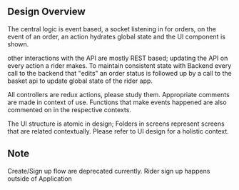 ## Design Overview

The central logic is event based, a socket listening in for orders, on the event of an order, an action hydrates global state and the UI component is shown.

other interactions with the API are mostly REST based; updating the API on every action a rider makes. To maintain consistent state with Backend every call to the backend that "edits" an order status is followed up by a call to the basket api to update global state of the rider app.

All controllers are redux actions, please study them. Appropriate comments are made in context of use. Functions that make events happened are also commented on in the respective contexts. 

The UI structure is atomic in design; Folders in screens represent screens that are related contextually. Please refer to UI design for a holistic context.

## Note
Create/Sign up flow are deprecated currently. Rider sign up happens outside of Application


